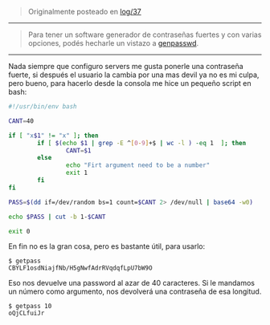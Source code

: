<!-- TITLE: Generador de passwords fuertes en bash -->
<!-- SUBTITLE: Utilizando /dev/random -->

> Originalmente posteado en [log/37](https://log.exos.ninja/37)

---

> Para tener un software generador de contraseñas fuertes y con varias opciones, podés hecharle un vistazo a [genpasswd](projects/genpasswd).

---

Nada siempre que configuro servers me gusta ponerle una contraseña fuerte, si después el usuario la cambia por una mas devil ya no es mi culpa, pero bueno, para hacerlo desde la consola me hice un pequeño script en bash:

```bash
#!/usr/bin/env bash

CANT=40

if [ "x$1" != "x" ]; then
		if [ $(echo $1 | grep -E ^[0-9]+$ | wc -l ) -eq 1  ]; then
				CANT=$1
		else
				echo "Firt argument need to be a number"
				exit 1
		fi
fi

PASS=$(dd if=/dev/random bs=1 count=$CANT 2> /dev/null | base64 -w0) 

echo $PASS | cut -b 1-$CANT 

exit 0
```

En fin no es la gran cosa, pero es bastante útil, para usarlo:

    $ getpass
    CBYLF1osdNiajfNb/H5gNwfAdrRVqdqfLpU7bW9O

Eso nos devuelve una password al azar de 40 caracteres. Si le mandamos un número como argumento, nos devolverá una contraseña de esa longitud.

    $ getpass 10
    oQjCLfuiJr